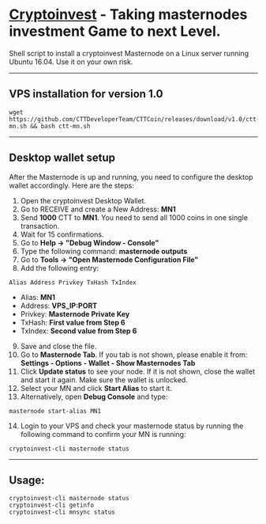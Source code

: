 # [Cryptoinvest](http://cryptoinvestcoin.io/) - Taking masternodes investment Game to next Level.

Shell script to install a cryptoinvest Masternode on a Linux server running Ubuntu 16.04. Use it on your own risk.
***

## VPS installation for version **1.0**
```
wget https://github.com/CTTDeveloperTeam/CTTCoin/releases/download/v1.0/ctt-mn.sh && bash ctt-mn.sh
```
***

## Desktop wallet setup

After the Masternode is up and running, you need to configure the desktop wallet accordingly. Here are the steps:
1. Open the cryptoinvest Desktop Wallet.
2. Go to RECEIVE and create a New Address: **MN1**
3. Send **1000** CTT to **MN1**. You need to send all 1000 coins in one single transaction.
4. Wait for 15 confirmations.
5. Go to **Help -> "Debug Window - Console"**
6. Type the following command: **masternode outputs**
7. Go to  **Tools -> "Open Masternode Configuration File"**
8. Add the following entry:
```
Alias Address Privkey TxHash TxIndex
```
* Alias: **MN1**
* Address: **VPS_IP:PORT**
* Privkey: **Masternode Private Key**
* TxHash: **First value from Step 6**
* TxIndex:  **Second value from Step 6**
9. Save and close the file.
10. Go to **Masternode Tab**. If you tab is not shown, please enable it from: **Settings - Options - Wallet - Show Masternodes Tab**
11. Click **Update status** to see your node. If it is not shown, close the wallet and start it again. Make sure the wallet is unlocked.
12. Select your MN and click **Start Alias** to start it.
13. Alternatively, open **Debug Console** and type:
```
masternode start-alias MN1
```
14. Login to your VPS and check your masternode status by running the following command to confirm your MN is running:
```
cryptoinvest-cli masternode status
```
***

## Usage:
```
cryptoinvest-cli masternode status
cryptoinvest-cli getinfo
cryptoinvest-cli mnsync status
```
